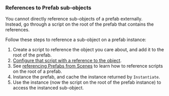 ### References to Prefab sub-objects
You cannot directly reference sub-objects of a prefab externally.  
Instead, go through a script on the root of the prefab that contains the references.

Follow these steps to reference a sub-object on a prefab instance:  
1. Create a script to reference the object you care about, and add it to the root of the prefab.
2. [Configure that script with a reference to the object](Serializing%20Component%20References.md).
3. See [referencing Prefabs from Scenes](References%20To%20Prefabs.md) to learn how to reference scripts on the root of a prefab. 
4. Instance the prefab, and cache the instance returned by `Instantiate`.
5. Use the instance (now the script on the root of the prefab instance) to access the instanced sub-object.
